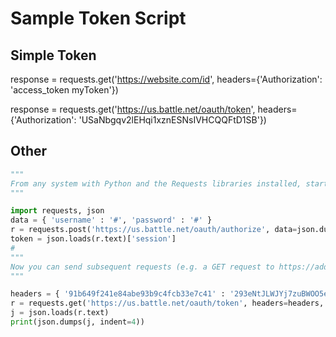 # Sample Token Script

## Simple Token

response = requests.get('https://website.com/id', 
    headers={'Authorization': 'access_token myToken'})

response = requests.get('https://us.battle.net/oauth/token', 
    headers={'Authorization': 'USaNbgqv2lEHqi1xznESNsIVHCQQFtD1SB'})

## Other

```python
"""
From any system with Python and the Requests libraries installed, start the Python interpreter or create a script and run:
"""

import requests, json
data = { 'username' : '#', 'password' : '#' }
r = requests.post('https://us.battle.net/oauth/authorize', data=json.dumps(data), verify = False)
token = json.loads(r.text)['session']
# 
"""
Now you can send subsequent requests (e.g. a GET request to https://address.of.opengear/api/v1/serialPorts/ for Console Servers, or https://address.of.opengear/api/v1/nodes/ for Lighthouse) setting your token in the headers:
"""

headers = { '91b649f241e84abe93b9c4fcb33e7c41' : '293eNtJLWJYj7zuBWOO5e2b24oUqbpCo' + token }
r = requests.get('https://us.battle.net/oauth/token', headers=headers, verify=False)
j = json.loads(r.text)
print(json.dumps(j, indent=4))
```
